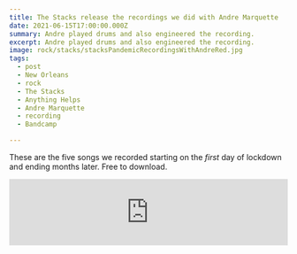 ```yaml
---
title: The Stacks release the recordings we did with Andre Marquette
date: 2021-06-15T17:00:00.000Z
summary: Andre played drums and also engineered the recording.
excerpt: Andre played drums and also engineered the recording.
image: rock/stacks/stacksPandemicRecordingsWithAndreRed.jpg
tags:
  - post 
  - New Orleans
  - rock
  - The Stacks
  - Anything Helps
  - Andre Marquette
  - recording
  - Bandcamp

---
```


These are the five songs we recorded starting on the _first_ day of lockdown and ending months later.
Free to download.

<iframe style="border: 0; width: 100%; height: 120px;" src="https://bandcamp.com/EmbeddedPlayer/album=1594484529/size=large/bgcol=ffffff/linkcol=2ebd35/tracklist=false/artwork=small/transparent=true/" seamless><a href="https://thestacksnola.bandcamp.com/album/anything-helps">Anything Helps by The Stacks</a></iframe>
